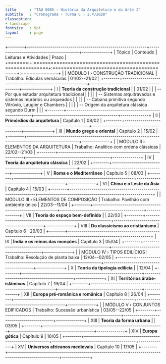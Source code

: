 ```yaml
---
title      : "TAU 0005 › História da Arquitetura e da Arte I"
subtitle   : "Cronograma › Turma C › 2.º/2020"
classoption:
- landscape
fontsize   : 9pt
layout     : page
---
```


+--------+------------------------------------------------------------+------------------------------------------+--------------+
| Tópico | Conteúdo                                                   | Leituras e Atividades                    | Prazo        |
+=======:+:===========================================================+:=========================================+:=============+
|        | MÓDULO I › CONSTRUÇÃO TRADICIONAL                          | Trabalho: Edículas vernáculas            | 01/02--21/02 |
+--------+------------------------------------------------------------+------------------------------------------+--------------+
|      I | **Teoria da construção tradicional**                       |                                          | 01/02        |
|        | -- Por que estudar arquitetura tradicional                 |                                          |              |
|        | -- Sistemas arquitravados e sistemas murários ou arqueados |                                          |              |
|        | -- Cabana primitiva segundo Vitrúvio, Laugier e Chambers   |                                          |              |
|        | -- Origem da arquitetura clássica segundo Durm             |                                          |              |
+--------+------------------------------------------------------------+------------------------------------------+--------------+
|     II | **Primórdios da arquitetura**                              | Capítulo 1                               | 08/02        |
+--------+------------------------------------------------------------+------------------------------------------+--------------+
|    III | **Mundo grego e oriental**                                 | Capítulo 2                               | 15/02        |
+--------+------------------------------------------------------------+------------------------------------------+--------------+
|        | MÓDULO II › ELEMENTOS DA ARQUITETURA                       | Trabalho: Analítico com ordens clássicas | 22/02--21/03 |
+--------+------------------------------------------------------------+------------------------------------------+--------------+
|     IV | **Teoria da arquitetura clássica**                         |                                          | 22/02        |
+--------+------------------------------------------------------------+------------------------------------------+--------------+
|      V | **Roma e o Mediterrâneo**                                  | Capítulo 5                               | 08/03        |
+--------+------------------------------------------------------------+------------------------------------------+--------------+
|     VI | **China e o Leste da Ásia**                                | Capítulo 4                               | 15/03        |
+--------+------------------------------------------------------------+------------------------------------------+--------------+
|        | MÓDULO III › ELEMENTOS DE COMPOSIÇÃO                       | Trabalho: Pavilhão com ambiente único    | 22/03--11/04 |
+--------+------------------------------------------------------------+------------------------------------------+--------------+
|    VII | **Teoria do espaço bem-definido**                          |                                          | 22/03        |
+--------+------------------------------------------------------------+------------------------------------------+--------------+
|   VIII | **Do classicismo ao cristianismo**                         | Capítulo 6                               | 29/03        |
+--------+------------------------------------------------------------+------------------------------------------+--------------+
|     IX | **Índia e os reinos das monções**                          | Capítulo 3                               | 05/04        |
+--------+------------------------------------------------------------+------------------------------------------+--------------+
|        | MÓDULO IV › TIPOS EDILÍCIOS                                | Trabalho: Resolução de planta baixa      | 12/04--02/05 |
+--------+------------------------------------------------------------+------------------------------------------+--------------+
|      X | **Teoria da tipologia edilícia**                           |                                          | 12/04        |
+--------+------------------------------------------------------------+------------------------------------------+--------------+
|     XI | **Territórios árabe-islâmicos**                            | Capítulo 7                               | 19/04        |
+--------+------------------------------------------------------------+------------------------------------------+--------------+
|    XII | **Europa pré-românica e românica**                         | Capítulo 8                               | 26/04        |
+--------+------------------------------------------------------------+------------------------------------------+--------------+
|        | MÓDULO V › CONJUNTOS EDIFICADOS                            | Trabalho: Sucessão urbanística           | 03/05--22/05 |
+--------+------------------------------------------------------------+------------------------------------------+--------------+
|   XIII | **Teoria da forma urbana**                                 |                                          | 03/05        |
+--------+------------------------------------------------------------+------------------------------------------+--------------+
|    XIV | **Europa gótica**                                          | Capítulo 9                               | 10/05        |
+--------+------------------------------------------------------------+------------------------------------------+--------------+
|     XV | **Universos africanos medievais**                          | Capítulo 10                              | 17/05        |
+--------+------------------------------------------------------------+------------------------------------------+--------------+
